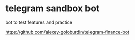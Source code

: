# telegram sandbox bot

bot to test features and practice 

https://github.com/alexey-goloburdin/telegram-finance-bot
